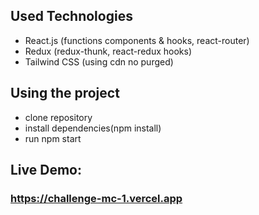 ## Used Technologies
- React.js (functions components & hooks, react-router)
- Redux (redux-thunk, react-redux hooks)
- Tailwind CSS (using cdn no purged)

## Using the project
- clone repository
- install dependencies(npm install)
- run npm start

## Live Demo:
### https://challenge-mc-1.vercel.app


